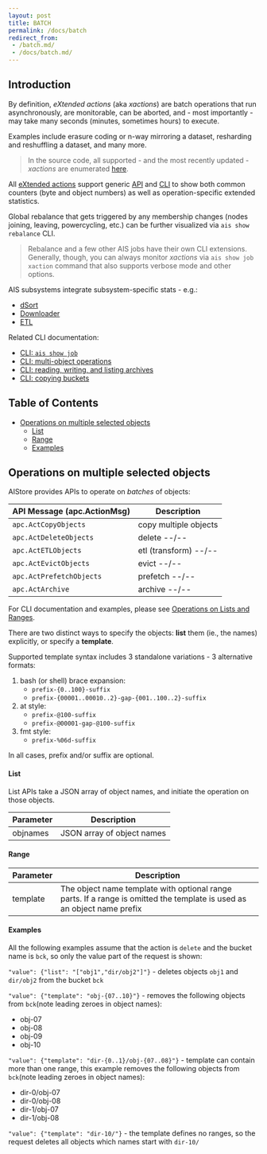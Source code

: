 ```yaml
---
layout: post
title: BATCH
permalink: /docs/batch
redirect_from:
 - /batch.md/
 - /docs/batch.md/
---
```


## Introduction

By definition,  *eXtended actions* (aka *xactions*) are batch operations that run asynchronously, are monitorable, can be aborted, and - most importantly - may take many seconds (minutes, sometimes hours) to execute.

Examples include erasure coding or n-way mirroring a dataset, resharding and reshuffling a dataset, and many more.

> In the source code, all supported - and the most recently updated - *xactions* are enumerated [here](https://github.com/NVIDIA/aistore/blob/main/xaction/table.go).

All [eXtended actions](/xact/README.md) support generic [API](/api/xaction.go) and [CLI](/docs/cli/job.md#show-job-statistics) to show both common counters (byte and object numbers) as well as operation-specific extended statistics.

Global rebalance that gets triggered by any membership changes (nodes joining, leaving, powercycling, etc.) can be further visualized via `ais show rebalance` CLI.

> Rebalance and a few other AIS jobs have their own CLI extensions. Generally, though, you can always monitor *xactions* via `ais show job xaction` command that also supports verbose mode and other options.

AIS subsystems integrate subsystem-specific stats - e.g.:

* [dSort](/docs/dsort.md)
* [Downloader](/docs/downloader.md)
* [ETL](/docs/etl.md)

Related CLI documentation:

* [CLI: `ais show job`](/docs/cli/job.md)
* [CLI: multi-object operations](/docs/cli/object.md#operations-on-lists-and-ranges)
* [CLI: reading, writing, and listing archives](/docs/cli/object.md)
* [CLI: copying buckets](/docs/cli/bucket.md#copy-bucket)

## Table of Contents
- [Operations on multiple selected objects](#operations-on-multiple-selected-objects)
  - [List](#list)
  - [Range](#range)
  - [Examples](#examples)

## Operations on multiple selected objects

AIStore provides APIs to operate on *batches* of objects:

| API Message (apc.ActionMsg) | Description |
| --- | --- |
| `apc.ActCopyObjects`     | copy multiple objects |
| `apc.ActDeleteObjects`   | delete --/-- |
| `apc.ActETLObjects`      | etl (transform) --/-- |
| `apc.ActEvictObjects`    | evict --/-- |
| `apc.ActPrefetchObjects` | prefetch --/-- |
| `apc.ActArchive`         | archive --/-- |

For CLI documentation and examples, please see [Operations on Lists and Ranges](cli/object.md#operations-on-lists-and-ranges).

There are two distinct ways to specify the objects: **list** them (ie., the names) explicitly, or specify a **template**.

Supported template syntax includes 3 standalone variations - 3 alternative formats:

1. bash (or shell) brace expansion:
   * `prefix-{0..100}-suffix`
   * `prefix-{00001..00010..2}-gap-{001..100..2}-suffix`
2. at style:
   * `prefix-@100-suffix`
   * `prefix-@00001-gap-@100-suffix`
3. fmt style:
   * `prefix-%06d-suffix`

In all cases, prefix and/or suffix are optional.

#### List

List APIs take a JSON array of object names, and initiate the operation on those objects.

| Parameter | Description |
| --- | --- |
| objnames | JSON array of object names |

#### Range

| Parameter | Description |
| --- | --- |
| template | The object name template with optional range parts. If a range is omitted the template is used as an object name prefix |

#### Examples

All the following examples assume that the action is `delete` and the bucket name is `bck`, so only the value part of the request is shown:

`"value": {"list": "["obj1","dir/obj2"]"}` - deletes objects `obj1` and `dir/obj2` from the bucket `bck`

`"value": {"template": "obj-{07..10}"}` - removes the following objects from `bck`(note leading zeroes in object names):

- obj-07
- obj-08
- obj-09
- obj-10

`"value": {"template": "dir-{0..1}/obj-{07..08}"}` - template can contain more than one range, this example removes the following objects from `bck`(note leading zeroes in object names):

- dir-0/obj-07
- dir-0/obj-08
- dir-1/obj-07
- dir-1/obj-08

`"value": {"template": "dir-10/"}` - the template defines no ranges, so the request deletes all objects which names start with `dir-10/`
